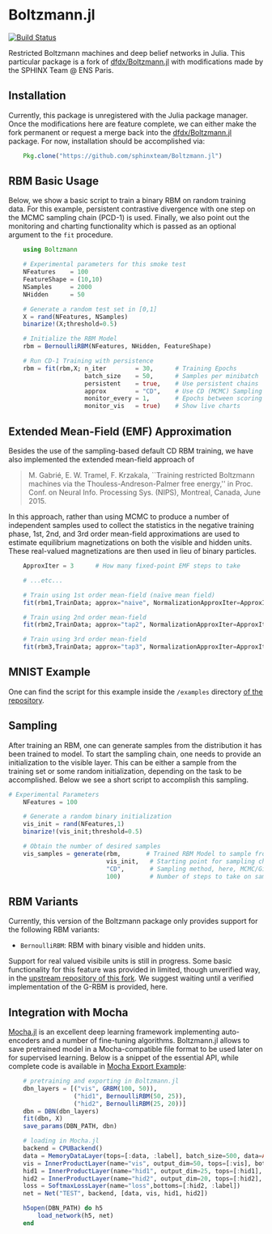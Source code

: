 
Boltzmann.jl
============

[![Build Status](https://travis-ci.org/dfdx/Boltzmann.jl.svg)](https://travis-ci.org/dfdx/Boltzmann.jl)

Restricted Boltzmann machines and deep belief networks in Julia.
This particular package is a fork of [dfdx/Boltzmann.jl](https://github.com/dfdx/Boltzmann.jl) 
with modifications made by the SPHINX Team @ ENS Paris.


Installation
------------
Currently, this package is unregistered with the Julia package manager. 
Once the modifications here are feature complete, we can either make the fork permanent or request a merge back into the [dfdx/Boltzmann.jl](https://github.com/dfdx/Boltzmann.jl) package. For now, installation should be accomplished via:

```julia
    Pkg.clone("https://github.com/sphinxteam/Boltzmann.jl")
```

RBM Basic Usage
---------------

Below, we show a basic script to train a binary RBM on random training data. For this example, persistent contrastive divergence with one step on the MCMC sampling chain (PCD-1) is used. Finally, we also point out the monitoring and charting functionality which is passed as an optional argument to the `fit` procedure.

```julia
    using Boltzmann

    # Experimental parameters for this smoke test
    NFeatures    = 100
    FeatureShape = (10,10)
    NSamples     = 2000
    NHidden      = 50

    # Generate a random test set in [0,1]
    X = rand(NFeatures, NSamples)    
    binarize!(X;threshold=0.5)                        

    # Initialize the RBM Model
    rbm = BernoulliRBM(NFeatures, NHidden, FeatureShape)

    # Run CD-1 Training with persistence
    rbm = fit(rbm,X; n_iter        = 30,      # Training Epochs
                     batch_size    = 50,      # Samples per minibatch
                     persistent    = true,    # Use persistent chains
                     approx        = "CD",    # Use CD (MCMC) Sampling
                     monitor_every = 1,       # Epochs between scoring
                     monitor_vis   = true)    # Show live charts
```

Extended Mean-Field (EMF) Approximation
---------------------------------------

Besides the use of the sampling-based default CD RBM training, we have also implemented the extended mean-field approach of

> M. Gabrié, E. W. Tramel, F. Krzakala, ``Training restricted Boltzmann machines via the Thouless-Andreson-Palmer free energy,'' in Proc. Conf. on Neural Info. Processing Sys. (NIPS), Montreal, Canada, June 2015.

In this approach, rather than using MCMC to produce a number of independent samples used to collect the statistics in the negative training phase, 1st, 2nd, and 3rd order mean-field approximations are used to estimate equilibrium magnetizations on both the visible and hidden units. These real-valued magnetizations are then used in lieu of binary particles.

```julia
    ApproxIter = 3      # How many fixed-point EMF steps to take

    # ...etc...

    # Train using 1st order mean-field (naïve mean field)
    fit(rbm1,TrainData; approx="naive", NormalizationApproxIter=ApproxIter)

    # Train using 2nd order mean-field
    fit(rbm2,TrainData; approx="tap2", NormalizationApproxIter=ApproxIter)

    # Train using 3rd order mean-field
    fit(rbm3,TrainData; approx="tap3", NormalizationApproxIter=ApproxIter)
```

MNIST Example
-------------

One can find the script for this example inside the `/examples` directory [of the repository](https://github.com/sphinxteam/Boltzmann.jl/blob/master/examples/mnistexample.jl).

Sampling
--------

After training an RBM, one can generate samples from the distribution it has been trained to model. To start the sampling chain, one needs to provide an initialization to the visible layer. This can be either a sample from the training set or some random initialization, depending on the task to be accomplished. Below we see a short script to accomplish this sampling. 

```julia
# Experimental Parameters
    NFeatures = 100

    # Generate a random binary initialization
    vis_init = rand(NFeatures,1)
    binarize!(vis_init;threshold=0.5)

    # Obtain the number of desired samples
    vis_samples = generate(rbm,       # Trained RBM Model to sample from
                           vis_init,   # Starting point for sampling chain
                           "CD",       # Sampling method, here, MCMC/Gibbs
                           100)        # Number of steps to take on sampling chain
```


RBM Variants
------------

Currently, this version of the Boltzmann package only provides support for the following RBM variants:

 - `BernoulliRBM`: RBM with binary visible and hidden units.

Support for real valued visibile units is still in progress. Some basic functionality for this feature was provided in limited, though unverified way, in the [upstream repository of this fork](https://https://github.com/dfdx/Boltzmann.jl). We suggest waiting until a verified implementation of the G-RBM is provided, here.

Integration with Mocha
----------------------

[Mocha.jl](https://github.com/pluskid/Mocha.jl) is an excellent deep learning framework implementing auto-encoders and a number of fine-tuning algorithms. Boltzmann.jl allows to save pretrained model in a Mocha-compatible file format to be used later on for supervised learning. Below is a snippet of the essential API, while complete code is available in [Mocha Export Example](https://github.com/dfdx/Boltzmann.jl/blob/master/examples/mocha_export_example.jl):

```julia
    # pretraining and exporting in Boltzmann.jl
    dbn_layers = [("vis", GRBM(100, 50)),
                  ("hid1", BernoulliRBM(50, 25)),
                  ("hid2", BernoulliRBM(25, 20))]
    dbn = DBN(dbn_layers)
    fit(dbn, X)
    save_params(DBN_PATH, dbn)

    # loading in Mocha.jl
    backend = CPUBackend()
    data = MemoryDataLayer(tops=[:data, :label], batch_size=500, data=Array[X, y])
    vis = InnerProductLayer(name="vis", output_dim=50, tops=[:vis], bottoms=[:data])
    hid1 = InnerProductLayer(name="hid1", output_dim=25, tops=[:hid1], bottoms=[:vis])
    hid2 = InnerProductLayer(name="hid2", output_dim=20, tops=[:hid2], bottoms=[:hid1])
    loss = SoftmaxLossLayer(name="loss",bottoms=[:hid2, :label])
    net = Net("TEST", backend, [data, vis, hid1, hid2])

    h5open(DBN_PATH) do h5
        load_network(h5, net)
    end
```


